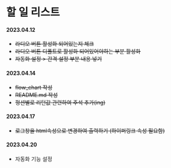 # 할 일 리스트

#### 2023.04.12

- ~~라디오 버튼 활성화 되어있는지 체크~~
- ~~라디오 버튼 디폴트로 활성화 되어있어야하는 부분 활성화~~
- ~~자동화 설정 > 간격 설정 부분 내용 넣기~~

#### 2023.04.14

- ~~flow_chart 작성~~
- ~~README.md 작성~~
- ~~펑션별로 리턴값 관련하여 주석 추가(ing)~~

#### 2023.04.17

- ~~로그창을 html속성으로 변경하여 출력하기 (하이퍼링크 속성 필요함)~~

#### 2023.04.20

- 자동화 기능 설정